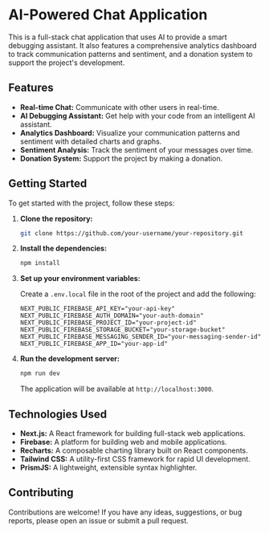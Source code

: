 # AI-Powered Chat Application

This is a full-stack chat application that uses AI to provide a smart debugging assistant. It also features a comprehensive analytics dashboard to track communication patterns and sentiment, and a donation system to support the project's development.

## Features

*   **Real-time Chat:** Communicate with other users in real-time.
*   **AI Debugging Assistant:** Get help with your code from an intelligent AI assistant.
*   **Analytics Dashboard:** Visualize your communication patterns and sentiment with detailed charts and graphs.
*   **Sentiment Analysis:** Track the sentiment of your messages over time.
*   **Donation System:** Support the project by making a donation.

## Getting Started

To get started with the project, follow these steps:

1.  **Clone the repository:**

    ```bash
    git clone https://github.com/your-username/your-repository.git
    ```

2.  **Install the dependencies:**

    ```bash
    npm install
    ```

3.  **Set up your environment variables:**

    Create a `.env.local` file in the root of the project and add the following:

    ```
    NEXT_PUBLIC_FIREBASE_API_KEY="your-api-key"
    NEXT_PUBLIC_FIREBASE_AUTH_DOMAIN="your-auth-domain"
    NEXT_PUBLIC_FIREBASE_PROJECT_ID="your-project-id"
    NEXT_PUBLIC_FIREBASE_STORAGE_BUCKET="your-storage-bucket"
    NEXT_PUBLIC_FIREBASE_MESSAGING_SENDER_ID="your-messaging-sender-id"
    NEXT_PUBLIC_FIREBASE_APP_ID="your-app-id"
    ```

4.  **Run the development server:**

    ```bash
    npm run dev
    ```

    The application will be available at `http://localhost:3000`.

## Technologies Used

*   **Next.js:** A React framework for building full-stack web applications.
*   **Firebase:** A platform for building web and mobile applications.
*   **Recharts:** A composable charting library built on React components.
*   **Tailwind CSS:** A utility-first CSS framework for rapid UI development.
*   **PrismJS:** A lightweight, extensible syntax highlighter.

## Contributing

Contributions are welcome! If you have any ideas, suggestions, or bug reports, please open an issue or submit a pull request.
